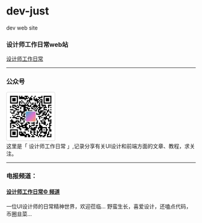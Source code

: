 # dev-just
dev web site

### 设计师工作日常web站
[设计师工作日常](https://www.liujueyi.cn)

---

### 公众号
![](imgs/wxgzh.png)  
这里是「 设计师工作日常 」,记录分享有关UI设计和前端方面的文章、教程，求关注。

---

### 电报频道：
#### [设计师工作日常© 频道](https://t.me/designer_work_share)
一位UI设计师的日常精神世界，欢迎莅临...
野蛮生长，喜爱设计，还嗑点代码，币圈韭菜...
